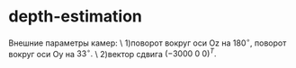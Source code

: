 # depth-estimation

Внешние параметры камер: \\
1)поворот вокруг оси Oz на $180^\circ,$ поворот вокруг оси Oy на $33^\circ.$ \\
2)вектор сдвига $(-3000\  0 \ 0)^T.$
